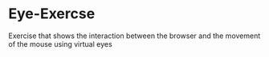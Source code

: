 # Eye-Exercse
Exercise that shows the interaction between the browser and the movement of the mouse using virtual eyes
